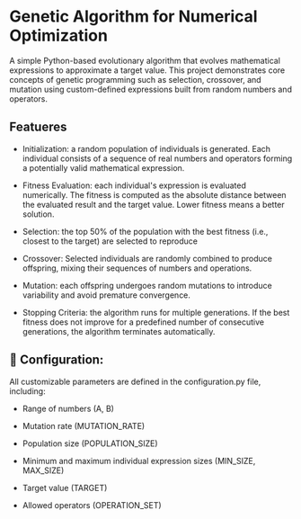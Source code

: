 # Genetic Algorithm for Numerical Optimization
A simple Python-based evolutionary algorithm that evolves mathematical expressions to approximate a target value. This project demonstrates core concepts of genetic programming such as selection, crossover, and mutation using custom-defined expressions built from random numbers and operators.

## Featueres
- Initialization: a random population of individuals is generated. Each individual consists of a sequence of real numbers and operators forming a potentially valid mathematical expression.

- Fitness Evaluation: each individual's expression is evaluated numerically. The fitness is computed as the absolute distance between the evaluated result and the target value. Lower fitness means a better solution.

- Selection: the top 50% of the population with the best fitness (i.e., closest to the target) are selected to reproduce

- Crossover: Selected individuals are randomly combined to produce offspring, mixing their sequences of numbers and operations.

- Mutation: each offspring undergoes random mutations to introduce variability and avoid premature convergence.

 - Stopping Criteria: the algorithm runs for multiple generations. If the best fitness does not improve for a predefined number of consecutive generations, the algorithm terminates automatically.

## 📌 Configuration: 
All customizable parameters are defined in the configuration.py file, including:

- Range of numbers (A, B)

- Mutation rate (MUTATION_RATE)

- Population size (POPULATION_SIZE)

- Minimum and maximum individual expression sizes (MIN_SIZE, MAX_SIZE)

- Target value (TARGET)

- Allowed operators (OPERATION_SET)
